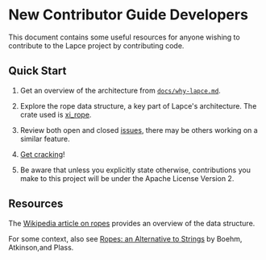 # New Contributor Guide **Developers**

This document contains some useful resources for anyone wishing to contribute to the Lapce project by contributing code. 

## Quick Start

1. Get an overview of the architecture from [`docs/why-lapce.md`](why-lapce.md).

2. Explore the rope data structure, a key part of Lapce's architecture. The crate used is [xi_rope](https://crates.io/crates/xi-rope).

3. Review both open and closed [issues](https://github.com/lapce/lapce/issues), there may be others working on a similar feature.

4. [Get cracking](https://dictionary.cambridge.org/dictionary/english/get-cracking)!

5. Be aware that unless you explicitly state otherwise, contributions you make to this project will be under the Apache License Version 2.

## Resources

The [Wikipedia article on ropes](https://citeseer.ist.psu.edu/viewdoc/download?doi=10.1.1.14.9450&rep=rep1&type=pdf) provides an overview of the data structure.

For some context, also see [Ropes: an Alternative to Strings](https://citeseer.ist.psu.edu/viewdoc/download?doi=10.1.1.14.9450&rep=rep1&type=pdf) by Boehm, Atkinson,and Plass.


